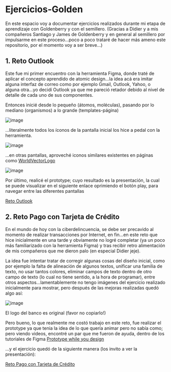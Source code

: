 # Ejercicios-Golden
En este espacio voy a documentar ejercicios realizados durante mi etapa de aprendizaje con Goldenberry y con el semillero.
(Gracias a Didier y a mis compañeros Santiago y James de Goldenberry y en general al semillero por impulsarme en este proceso...poco a poco trataré de hacer más ameno este repositorio, por el momento voy a ser breve...)


## 1. Reto Outlook 

Este fue mi primer encuentro con la herramienta Figma, donde traté de aplicar el concepto aprendido de atomic design...la idea acá era imitar alguna interfaz de correo como por ejemplo Gmail, Outlook, Yahoo, o alguna otra...yo decidí Outlook ya que me pareció retador debido al nivel de detalle de cada uno de sus componentes.

Entonces inicié desde lo pequeño (átomos, moléculas), pasando por lo mediano (organismos) a lo grande (templates-página)

![image](https://user-images.githubusercontent.com/12650489/136569541-8d93cce5-4d40-45ec-8f6c-182ecc0f61e7.png)

...literalmente todos los íconos de la pantalla inicial los hice a pedal con la herramienta.

![image](https://user-images.githubusercontent.com/12650489/136571144-f134f108-c8a9-4969-8a96-87503b1d77b2.png)

...en otras pantallas, aproveché iconos similares existentes en páginas como [WorldVectorLogo](https://worldvectorlogo.com/search/language)

![image](https://user-images.githubusercontent.com/12650489/136571968-903ffb6a-cbd3-4671-b4ab-deeebf0e2d6e.png)

Por último, realicé el prototype; cuyo resultado es la presentación, la cual se puede visualizar en el siguiente enlace oprimiendo el botón play, para navegar entre las diferentes pantallas

[Reto Outlook](https://www.figma.com/file/pBOGcuQv27myP0hZx6I0BE/Copia-Outlook?node-id=131%3A12165)

## 2. Reto Pago con Tarjeta de Crédito

En el mundo de hoy con la ciberdelincuencia, se debe ser precavido al momento de realizar transacciones por Internet, en fin...en este reto que hice inicialmente en una tarde y obviamente no logré completar (ya un poco más familiarizado con la herramienta Figma) y tras recibir retro alimentación de mis compañeros que me dieron palo (en especial Didier jeje).  

La idea fue intentar tratar de corregir algunas cosas del diseño inicial, como por ejemplo la falta de alineación de algunos textos, unificar una familia de texto, no usar tantos colores, eliminar campos de texto dentro de otro campo de texto (lo cual no tiene sentido, a la hora de programar), entre otros aspectos...lamentablemente no tengo imágenes del ejercicio realizado inicialmente para mostrar, pero después de las mejoras realizadas quedó algo así:

![image](https://user-images.githubusercontent.com/12650489/136576239-70a888c8-b0da-43e5-a704-1f815fb76ef0.png)

El logo del banco es original (favor no copiarlo!)

Pero bueno, lo que realmente me costó trabajo en este reto, fue realizar el prototype ya que tenia la idea de lo que quería animar pero no sabía como; pero viendo videos, encontré un par que me fueron de ayuda, dentro de los tutoriales de Figma [Prototype while you design](https://www.youtube.com/playlist?list=PLXDU_eVOJTx7aqRW3Skp1aRT9ktC3ctqA) 

...y el ejercicio quedó de la siguiente manera (los invito a ver la presentación):

[Reto Pago con Tarjeta de Crédito](https://www.figma.com/file/Ak8fOrDlBLBZ9ROCiySNKo/Reto_CreditCard?node-id=86%3A1766)


